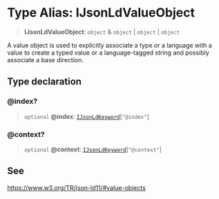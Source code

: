 # Type Alias: IJsonLdValueObject

> **IJsonLdValueObject**: `object` & `object` \| `object` \| `object`

A value object is used to explicitly associate a type or a language with a value
to create a typed value or a language-tagged string and possibly associate a base direction.

## Type declaration

### @index?

> `optional` **@index**: [`IJsonLdKeyword`](IJsonLdKeyword.md)\[`"@index"`\]

### @context?

> `optional` **@context**: [`IJsonLdKeyword`](IJsonLdKeyword.md)\[`"@context"`\]

## See

https://www.w3.org/TR/json-ld11/#value-objects
